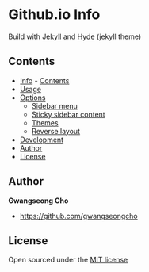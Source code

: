 # Github.io Info
Build with [Jekyll](http://jekyllrb.com) and [Hyde](https://github.com/poole/hyde) (jekyll theme)
## Contents

-	 [Info](#Info)
	- [Contents](#contents)
  - [Usage](#usage)
  - [Options](#options)
    - [Sidebar menu](#sidebar-menu)
    - [Sticky sidebar content](#sticky-sidebar-content)
    - [Themes](#themes)
    - [Reverse layout](#reverse-layout)
  - [Development](#development)
  - [Author](#author)
  - [License](#license)



## Author

**Gwangseong Cho**
- <https://github.com/gwangseongcho>


## License

Open sourced under the [MIT license](LICENSE.md)